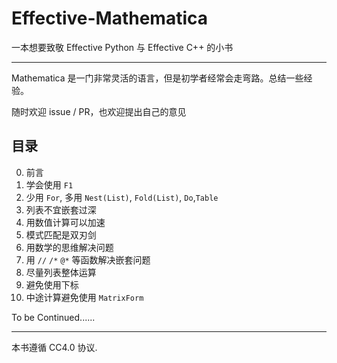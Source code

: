 # Effective-Mathematica

一本想要致敬 Effective Python 与 Effective C++ 的小书

---

Mathematica 是一门非常灵活的语言，但是初学者经常会走弯路。总结一些经验。

随时欢迎 issue / PR，也欢迎提出自己的意见

## 目录

0. 前言
1. 学会使用 `F1`
2. 少用 `For`, 多用 `Nest(List)`, `Fold(List)`, `Do`,`Table`
3. 列表不宜嵌套过深
4. 用数值计算可以加速
5. 模式匹配是双刃剑
6. 用数学的思维解决问题
7. 用 `//` `/*` `@*` 等函数解决嵌套问题
8. 尽量列表整体运算
9. 避免使用下标
10. 中途计算避免使用 `MatrixForm`


To be Continued......

---

本书遵循 CC4.0 协议.
